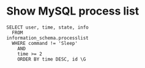 # Show MySQL process list
```
SELECT user, time, state, info 
  FROM 
information_schema.processlist 
  WHERE command != 'Sleep' 
    AND 
    time >= 2 
    ORDER BY time DESC, id \G
```
